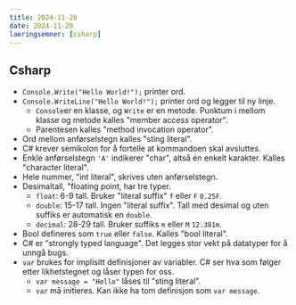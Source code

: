 ```yaml
---
title: 2024-11-20
date: 2024-11-20
laeringsemner: [csharp]
---
```

## Csharp
- `Console.Write("Hello World!");` printer ord.
- `Console.WriteLine("Hello World!");` printer ord og legger til ny linje. 
    - `Console`er en klasse, og `Write` er en metode. Punktum i mellom klasse og metode kalles "member access operator".
    - Parentesen kalles "method invocation operator".
- Ord mellom anførselstegn kalles "sting literal".
- C\# krever semikolon for å fortelle at kommandoen skal avsluttes.
- Enkle anførselstegn `'A'` indikerer "char", altså én enkelt karakter. Kalles "character literal".
- Hele nummer, "int literal", skrives uten anførselstegn.
- Desimaltall, "floating point, har tre typer.
    - `float`: 6-9 tall. Bruker "literal suffix" `f` eller `F` `0.25F`. 
    - `double`: 15-17 tall. Ingen "literal suffix". Tall med desimal og uten suffiks er automatisk en `double`.
    - `decimal`: 28-29 tall. Bruker suffiks `m` eller `M` `12.381m`.
- Bool defineres som `true` eller `false`. Kalles "bool literal".
- C\# er "strongly typed language". Det legges stor vekt på datatyper for å unngå bugs.
- `var` brukes for implisitt definisjoner av variabler. C\# ser hva som følger etter likhetstegnet og låser typen for oss. 
    - `var message = "Hello"` låses til "sting literal".
    - `var` må initieres. Kan ikke ha tom definisjon som `var message`.
